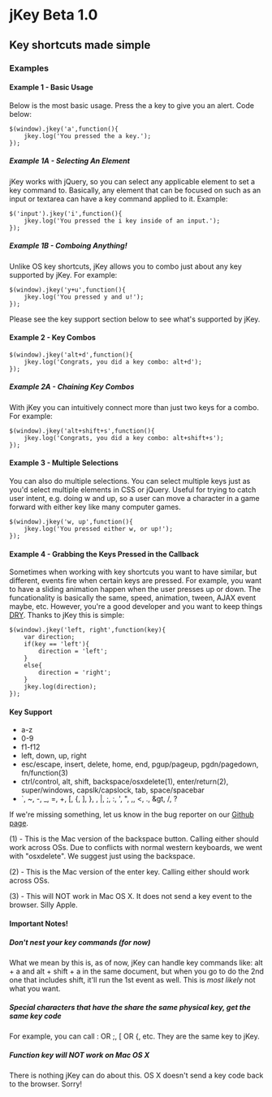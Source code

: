 # jKey Beta 1.0

## Key shortcuts made simple

### Examples

#### Example 1 - Basic Usage

Below is the most basic usage. Press the a key to give you an alert. Code below:

    $(window).jkey('a',function(){
    	jkey.log('You pressed the a key.');
    });

##### Example 1A - Selecting An Element

jKey works with jQuery, so you can select any applicable element to set a key command to. Basically, any element that can be focused on such as an input or textarea can have a key command applied to it. Example: 

    $('input').jkey('i',function(){
    	jkey.log('You pressed the i key inside of an input.');
    });

##### Example 1B - Comboing Anything!

Unlike OS key shortcuts, jKey allows you to combo just about any key supported by jKey. For example:

    $(window).jkey('y+u',function(){
    	jkey.log('You pressed y and u!');
    });

Please see the key support section below to see what's supported by jKey.

#### Example 2 - Key Combos

    $(window).jkey('alt+d',function(){
    	jkey.log('Congrats, you did a key combo: alt+d');
    });

##### Example 2A - Chaining Key Combos

With jKey you can intuitively connect more than just two keys for a combo. For example:

    $(window).jkey('alt+shift+s',function(){
    	jkey.log('Congrats, you did a key combo: alt+shift+s');
    });

#### Example 3 - Multiple Selections

You can also do multiple selections. You can select multiple keys just as you'd select multiple elements in CSS or jQuery. Useful for trying to catch user intent, e.g. doing w and up, so a user can move a character in a game forward with either key like many computer games.

    $(window).jkey('w, up',function(){
    	jkey.log('You pressed either w, or up!');
    });

#### Example 4 - Grabbing the Keys Pressed in the Callback

Sometimes when working with key shortcuts you want to have similar, but different, events fire when certain keys are pressed. For example, you want to have a sliding animation happen when the user presses up or down. The funcationality is basically the same, speed, animation, tween, AJAX event maybe, etc. However, you're a good developer and you want to keep things [DRY]( http://en.wikipedia.org/wiki/Don't_repeat_yourself). Thanks to jKey this is simple:

    $(window).jkey('left, right',function(key){
    	var direction;
    	if(key == 'left'){
    		direction = 'left';
    	}
    	else{
    		direction = 'right';
    	}
    	jkey.log(direction);
    });

#### Key Support

*   a-z
*   0-9
*   f1-f12
*   left, down, up, right
*   esc/escape, insert, delete, home, end, pgup/pageup, pgdn/pagedown, fn/function(3)
*   ctrl/control, alt, shift, backspace/osxdelete(1), enter/return(2), super/windows, capslk/capslock, tab, space/spacebar
*   `, ~, -, _, =, +, [, {, ], }, \, |, ;, :, ', ", ,, <, ., &gt, /, ?

If we're missing something, let us know in the bug reporter on our [Github page](https://github.com/OscarGodson/jKey).

(1) - This is the Mac version of the backspace button. Calling either should work across OSs. Due to conflicts with normal western keyboards, we went with "osxdelete". We suggest just using the backspace.

(2) - This is the Mac version of the enter key. Calling either should work across OSs.

(3) - This will NOT work in Mac OS X. It does not send a key event to the browser. Silly Apple.

#### Important Notes!

##### Don't nest your key commands (for now)

What we mean by this is, as of now, jKey can handle key commands like: alt + a and alt + shift + a in the same document, but when you go to do the 2nd one that includes shift, it'll run the 1st event as well. This is *most likely* not what you want.

##### Special characters that have the share the same physical key, get the same key code

For example, you can call : OR ;, [ OR {, etc. They are the same key to jKey.

##### Function key will NOT work on Mac OS X

There is nothing jKey can do about this. OS X doesn't send a key code back to the browser. Sorry!